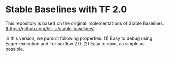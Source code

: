 # Stable Baselines with TF 2.0

This repository is based on the original implementations of Stable Baselines. (https://github.com/hill-a/stable-baselines)

In this version, we pursuit following properties:
(1) Easy to debug using Eager-execution and Tensorflow 2.0.
(2) Easy to read, as simple as possible.
